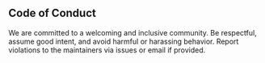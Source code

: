 ## Code of Conduct

We are committed to a welcoming and inclusive community. Be respectful, assume good intent, and avoid harmful or harassing behavior. Report violations to the maintainers via issues or email if provided.


